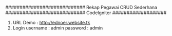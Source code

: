 ############################
Rekap Pegawai CRUD Sederhana
############################
CodeIgniter
###################

1. URL Demo	: http://ednoer.website.tk
2. Login 
	username 	: admin 
	password	: admin
